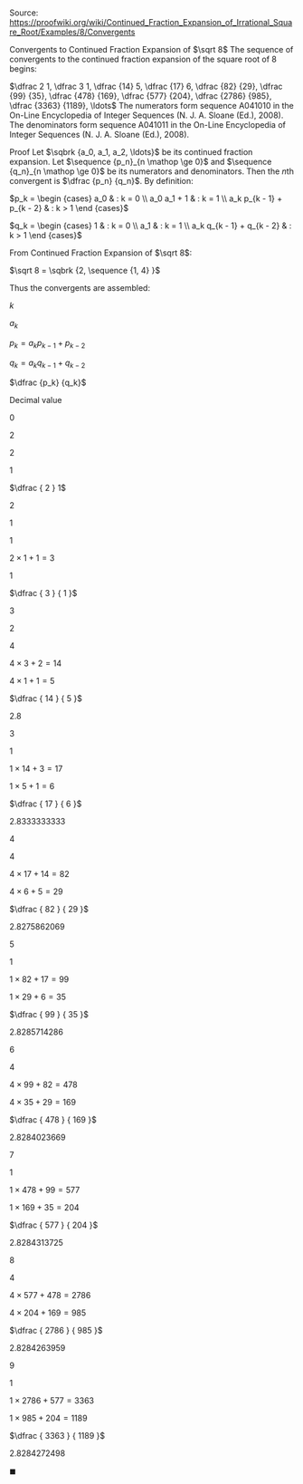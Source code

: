 # 

Source: https://proofwiki.org/wiki/Continued_Fraction_Expansion_of_Irrational_Square_Root/Examples/8/Convergents

Convergents to Continued Fraction Expansion of $\sqrt 8$
The sequence of convergents to the continued fraction expansion of the square root of $8$ begins:

$\dfrac 2 1, \dfrac 3 1, \dfrac {14} 5, \dfrac {17} 6, \dfrac {82} {29}, \dfrac {99} {35}, \dfrac {478} {169}, \dfrac {577} {204}, \dfrac {2786} {985}, \dfrac {3363} {1189}, \ldots$
The numerators form sequence A041010 in the On-Line Encyclopedia of Integer Sequences (N. J. A. Sloane (Ed.), 2008).
The denominators form sequence A041011 in the On-Line Encyclopedia of Integer Sequences (N. J. A. Sloane (Ed.), 2008).


Proof
Let $\sqbrk {a_0, a_1, a_2, \ldots}$ be its continued fraction expansion.
Let $\sequence {p_n}_{n \mathop \ge 0}$ and $\sequence {q_n}_{n \mathop \ge 0}$ be its numerators and denominators.
Then the $n$th convergent is $\dfrac {p_n} {q_n}$.
By definition:

$p_k = \begin {cases} a_0 & : k = 0 \\
a_0 a_1 + 1 & : k = 1 \\
a_k p_{k - 1} + p_{k - 2} & : k > 1 \end {cases}$

$q_k = \begin {cases} 1 & : k = 0 \\
a_1 & : k = 1 \\
a_k q_{k - 1} + q_{k - 2} & : k > 1 \end {cases}$

From Continued Fraction Expansion of $\sqrt 8$:

$\sqrt 8 = \sqbrk {2, \sequence {1, 4} }$

Thus the convergents are assembled:





$k$

$a_k$

$p_k = a_k p_{k - 1} + p_{k - 2}$

$q_k = a_k q_{k - 1} + q_{k - 2}$

$\dfrac {p_k} {q_k}$

Decimal value


$0$

$2$

$2$

$1$

$\dfrac { 2 } 1$

$2$


$1$

$1$

$2 \times 1 + 1 = 3$

$1$

$\dfrac { 3 } { 1 }$

$3$


$2$

$4$

$4 \times 3 + 2 = 14$

$4 \times 1 + 1 = 5$

$\dfrac { 14 } { 5 }$

$2.8$


$3$

$1$

$1 \times 14 + 3 = 17$

$1 \times 5 + 1 = 6$

$\dfrac { 17 } { 6 }$

$2.8333333333$


$4$

$4$

$4 \times 17 + 14 = 82$

$4 \times 6 + 5 = 29$

$\dfrac { 82 } { 29 }$

$2.8275862069$


$5$

$1$

$1 \times 82 + 17 = 99$

$1 \times 29 + 6 = 35$

$\dfrac { 99 } { 35 }$

$2.8285714286$


$6$

$4$

$4 \times 99 + 82 = 478$

$4 \times 35 + 29 = 169$

$\dfrac { 478 } { 169 }$

$2.8284023669$


$7$

$1$

$1 \times 478 + 99 = 577$

$1 \times 169 + 35 = 204$

$\dfrac { 577 } { 204 }$

$2.8284313725$


$8$

$4$

$4 \times 577 + 478 = 2786$

$4 \times 204 + 169 = 985$

$\dfrac { 2786 } { 985 }$

$2.8284263959$


$9$

$1$

$1 \times 2786 + 577 = 3363$

$1 \times 985 + 204 = 1189$

$\dfrac { 3363 } { 1189 }$

$2.8284272498$

$\blacksquare$





